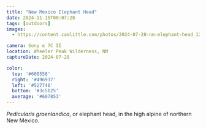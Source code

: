 ```yaml
---
title: "New Mexico Elephant Head"
date: 2024-11-15T00:07:28
tags: [outdoors]
images:
  - https://content.camlittle.com/photos/2024-07-28-nm-elephant-head_1280.jpg

camera: Sony α 7C II
location: Wheeler Peak Wilderness, NM
captureDate: 2024-07-28

color:
  top: '#608558'
  right: '#496937'
  left: '#527746'
  bottom: '#3c5b25'
  average: '#607853'
---
```


_Pedicularis groenlandica_, or elephant head, in the high alpine of northern New Mexico.
